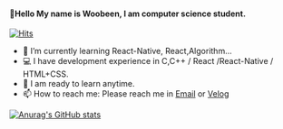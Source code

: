 #### 👋Hello My name is Woobeen, I am computer science student. 

[![Hits](https://hits.seeyoufarm.com/api/count/incr/badge.svg?url=https%3A%2F%2Fgithub.com%2FWoobeen906&count_bg=%2379C83D&title_bg=%23555555&icon=&icon_color=%23E7E7E7&title=hits&edge_flat=false)](https://hits.seeyoufarm.com)

- 🌱 I’m currently learning React-Native, React,Algorithm...
- 💻 I have development experience in C,C++ / React /React-Native / HTML+CSS.
- 💬  I am ready to learn anytime.
- 📫 How to reach me: Please reach me in [Email](siugan0828@gmail.com) or [Velog](https://velog.io/@siugan)


[![Anurag's GitHub stats](https://github-readme-stats.vercel.app/api?username=Woobeen906)](https://github.com/anuraghazra/github-readme-stats)
